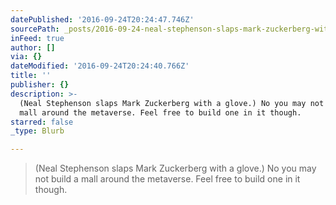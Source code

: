 ```yaml
---
datePublished: '2016-09-24T20:24:47.746Z'
sourcePath: _posts/2016-09-24-neal-stephenson-slaps-mark-zuckerberg-with-a-glove-no-you.md
inFeed: true
author: []
via: {}
dateModified: '2016-09-24T20:24:40.766Z'
title: ''
publisher: {}
description: >-
  (Neal Stephenson slaps Mark Zuckerberg with a glove.) No you may not build a
  mall around the metaverse. Feel free to build one in it though.
starred: false
_type: Blurb

---
```

> (Neal Stephenson slaps Mark Zuckerberg with a glove.) No you may not build a mall around the metaverse. Feel free to build one in it though.